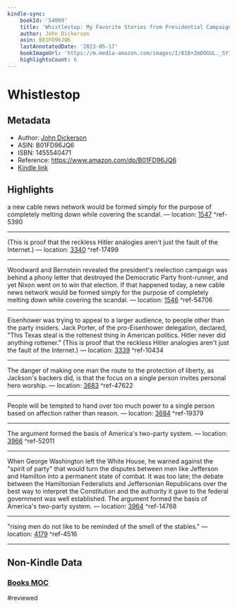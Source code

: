 ```yaml
---
kindle-sync:
    bookId: '54099'
    title: 'Whistlestop: My Favorite Stories from Presidential Campaign History'
    author: John Dickerson
    asin: B01FD96JQ6
    lastAnnotatedDate: '2023-05-17'
    bookImageUrl: 'https://m.media-amazon.com/images/I/818+ZmDOGUL._SY160.jpg'
    highlightsCount: 6
---
```


# Whistlestop

## Metadata

-   Author: [John Dickerson](https://www.amazon.comundefined)
-   ASIN: B01FD96JQ6
-   ISBN: 1455540471
-   Reference: https://www.amazon.com/dp/B01FD96JQ6
-   [Kindle link](kindle://book?action=open&asin=B01FD96JQ6)

## Highlights

a new cable news network would be formed simply for the purpose of completely melting down while covering the scandal. — location: [1547](kindle://book?action=open&asin=B01FD96JQ6&location=1547) ^ref-5390

---

(This is proof that the reckless Hitler analogies aren't just the fault of the Internet.) — location: [3340](kindle://book?action=open&asin=B01FD96JQ6&location=3340) ^ref-17499

---

Woodward and Bernstein revealed the president's reelection campaign was behind a phony letter that destroyed the Democratic Party front-runner, and yet Nixon went on to win that election. If that happened today, a new cable news network would be formed simply for the purpose of completely melting down while covering the scandal. — location: [1546](kindle://book?action=open&asin=B01FD96JQ6&location=1546) ^ref-54706

---

Eisenhower was trying to appeal to a larger audience, to people other than the party insiders. Jack Porter, of the pro-Eisenhower delegation, declared, "This Texas steal is the rottenest thing in American politics. Hitler never did anything rottener." (This is proof that the reckless Hitler analogies aren't just the fault of the Internet.) — location: [3339](kindle://book?action=open&asin=B01FD96JQ6&location=3339) ^ref-10434

---

The danger of making one man the route to the protection of liberty, as Jackson's backers did, is that the focus on a single person invites personal hero worship. — location: [3683](kindle://book?action=open&asin=B01FD96JQ6&location=3683) ^ref-47622

---

People will be tempted to hand over too much power to a single person based on affection rather than reason. — location: [3684](kindle://book?action=open&asin=B01FD96JQ6&location=3684) ^ref-19379

---

The argument formed the basis of America's two-party system. — location: [3966](kindle://book?action=open&asin=B01FD96JQ6&location=3966) ^ref-52011

---

When George Washington left the White House, he warned against the "spirit of party" that would turn the disputes between men like Jefferson and Hamilton into a permanent state of combat. It was too late; the debate between the Hamiltonian Federalists and Jeffersonian Republicans over the best way to interpret the Constitution and the authority it gave to the federal government was well established. The argument formed the basis of America's two-party system. — location: [3964](kindle://book?action=open&asin=B01FD96JQ6&location=3964) ^ref-14768

---

"rising men do not like to be reminded of the smell of the stables." — location: [4179](kindle://book?action=open&asin=B01FD96JQ6&location=4179) ^ref-4516

---

## Non-Kindle Data

### [Books MOC](Books%20MOC.md)
#reviewed